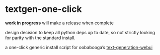 # textgen-one-click

**work in progress**
will make a release when complete

design decision to keep all python deps up to date, so not strictly looking for parity with the standard install.

a one-click generic install script for oobabooga’s [text-generation-webui](https://github.com/oobabooga/text-generation-webui)
